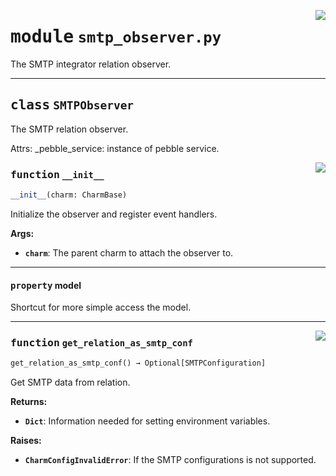 <!-- markdownlint-disable -->

<a href="../src/smtp_observer.py#L0"><img align="right" style="float:right;" src="https://img.shields.io/badge/-source-cccccc?style=flat-square"></a>

# <kbd>module</kbd> `smtp_observer.py`
The SMTP integrator relation observer. 



---

## <kbd>class</kbd> `SMTPObserver`
The SMTP relation observer. 

Attrs:  _pebble_service: instance of pebble service. 

<a href="../src/smtp_observer.py#L42"><img align="right" style="float:right;" src="https://img.shields.io/badge/-source-cccccc?style=flat-square"></a>

### <kbd>function</kbd> `__init__`

```python
__init__(charm: CharmBase)
```

Initialize the observer and register event handlers. 



**Args:**
 
 - <b>`charm`</b>:  The parent charm to attach the observer to. 


---

#### <kbd>property</kbd> model

Shortcut for more simple access the model. 



---

<a href="../src/smtp_observer.py#L59"><img align="right" style="float:right;" src="https://img.shields.io/badge/-source-cccccc?style=flat-square"></a>

### <kbd>function</kbd> `get_relation_as_smtp_conf`

```python
get_relation_as_smtp_conf() → Optional[SMTPConfiguration]
```

Get SMTP data from relation. 



**Returns:**
 
 - <b>`Dict`</b>:  Information needed for setting environment variables. 



**Raises:**
 
 - <b>`CharmConfigInvalidError`</b>:  If the SMTP configurations is not supported. 


